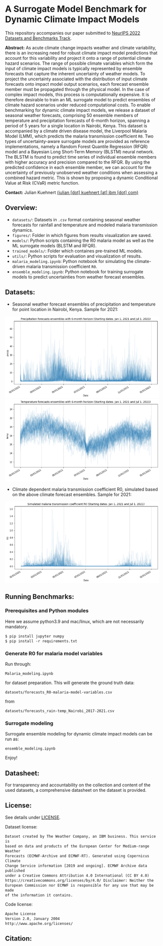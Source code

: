 # A Surrogate Model Benchmark for Dynamic Climate Impact Models

This repository accompanies our paper submitted to [NeurIPS 2022 Datasets and Benchmarks Track](https://neurips.cc/Conferences/2022/CallForDatasetsBenchmarks). 

**Abstract:** As acute climate change impacts weather and climate variability, there is an increasing need for robust climate impact model predictions that account for this variability and project it onto a range of potential climate hazard scenarios. The range of possible climate variables which form the input of climate impact models is typically represented by ensemble forecasts that capture the inherent uncertainty of weather models. To project the uncertainty associated with the distribution of input climate forecasts onto impact model output scenarios, each forecast ensemble member must be propagated through the physical model. In the case of complex impact models, this process is computationally expensive. It is therefore desirable to train an ML surrogate model to predict ensembles of climate hazard scenarios under reduced computational costs. To enable benchmarking for dynamic climate impact models, we release a dataset of seasonal weather forecasts, comprising 50 ensemble members of temperature and precipitation forecasts of 6-month horizon, spanning a period of 5 years for a single location in Nairobi, Kenya. This dataset is accompanied by a climate driven disease model, the Liverpool Malaria Model (LMM), which predicts the malaria transmission coefficient `R0`.  Two types of uncertainty-aware surrogate models are provided as reference implementations, namely a Random Forest Quantile Regression (RFQR) model and a Bayesian Long Short-Term Memory (BLSTM) neural network. The BLSTM is found to predict time series of individual ensemble members with higher accuracy and precision compared to the RFQR. By using the predicted confidence in each ensemble member, we can account for the uncertainty of previously unobserved weather conditions when assessing a combined hazard metric. This is shown by proposing a dynamic Conditional Value at Risk (CVaR) metric function.

**Contact:** Julian Kuehnert [(julian [dot] kuehnert [at] ibm [dot] com)](mailto:julian.kuehnert@ibm.com)


## Overview:

* ``datasets/``: Datasets in `.csv` format containing seasonal weather forecasts for rainfall and temperature and modeled malaria transmission dynamics.
* ``figures/``: Folder in which figures from results visualization are saved.
* ``models/``: Python scripts containing the R0 malaria model as well as the ML surrogate models (BLSTM and RFQR).
* ``trained_models/``: Folder which containes pre-trained ML models.
* ``utils/``: Python scripts for evaluation and visualization of results.
* ``malaria_modeling.ipynb``: Python notebook for simulating the climate-driven malaria transmission coefficient `R0`.
* ``ensemble_modeling.ipynb``: Python notebook for training surrogate models to predict uncertainties from weather forecast ensembles. 

## Datasets:
* Seasonal weather forecast ensembles of precipitation and temperature for point location in Nairobi, Kenya. Sample for 2021:

![precipitation](figures/precipitation_2021.png)
![temperature](figures/temperature_2021.png)

* Climate dependent malaria transmission coefficient R0, simulated based on the above climate forecast ensembles. Sample for 2021: 

![R0](figures/R0_2021.png)

## Running Benchmarks:

### Prerequisites and Python modules

Here we assume python3.9 and mac/linux, which are not necessarily mandatory.

    $ pip install jupyter numpy
    $ pip install -r requirements.txt

### Generate R0 for malaria model variables

Run through:

    Malaria_modeling.ipynb

for dataset preparation.  This will generate the ground truth data:

    datasets/forecasts_R0-malaria-model-variables.csv 
    
from

    datasets/forecasts_rain-temp_Nairobi_2017-2021.csv 

### Surrogate modeling

Surrogate ensemble modeling for dynamic climate impact models can be run as:

    ensemble_modeling.ipynb

Enjoy!

## Datasheet:
For transparency and accountability on the collection and content of the used datasets, a comprehensive datasheet on the dataset is provided. 


## License: 

See details under [LICENSE](LICENSE).

Dataset license:
    
    Dataset created by The Weather Company, an IBM business. This service is
    based on data and products of the European Center for Medium-range Weather
    Forecasts (ECMWF-Archive and ECMWF-RT). Generated using Copernicus Climate
    Change Service information [2019 and ongoing]. ECMWF Archive data published
    under a Creative Commons Attribution 4.0 International (CC BY 4.0) 
    https://creativecommons.org/licenses/by/4.0/ Disclaimer: Neither the 
    European Commission nor ECMWF is responsible for any use that may be made
    of the information it contains.
    
Code license:
    
    Apache License
    Version 2.0, January 2004
    http://www.apache.org/licenses/


## Citation:
    
